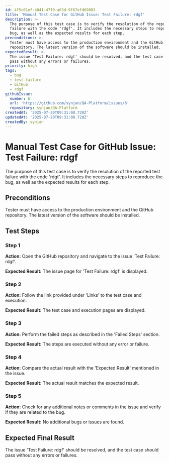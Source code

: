 ```yaml
---
id: 4f5c01ef-b041-47f0-a03d-9f67efd69083
title: 'Manual Test Case for GitHub Issue: Test Failure: rdgf'
description: >-
  The purpose of this test case is to verify the resolution of the reported test
  failure with the code 'rdgf'. It includes the necessary steps to reproduce the
  bug, as well as the expected results for each step.
preconditions: >-
  Tester must have access to the production environment and the GitHub
  repository. The latest version of the software should be installed.
expectedResult: >-
  The issue 'Test Failure: rdgf' should be resolved, and the test case should
  pass without any errors or failures.
priority: high
tags:
  - bug
  - test-failure
  - GitHub
  - rdgf
githubIssue:
  number: 6
  url: 'https://github.com/synjan/QA-Platform/issues/6'
  repository: synjan/QA-Platform
createdAt: '2025-07-20T09:31:08.728Z'
updatedAt: '2025-07-20T09:31:08.728Z'
createdBy: synjan
---
```

# Manual Test Case for GitHub Issue: Test Failure: rdgf

The purpose of this test case is to verify the resolution of the reported test failure with the code 'rdgf'. It includes the necessary steps to reproduce the bug, as well as the expected results for each step.

## Preconditions

Tester must have access to the production environment and the GitHub repository. The latest version of the software should be installed.

## Test Steps

### Step 1

**Action:** Open the GitHub repository and navigate to the issue 'Test Failure: rdgf'.

**Expected Result:** The issue page for 'Test Failure: rdgf' is displayed.

### Step 2

**Action:** Follow the link provided under 'Links' to the test case and execution.

**Expected Result:** The test case and execution pages are displayed.

### Step 3

**Action:** Perform the failed steps as described in the 'Failed Steps' section.

**Expected Result:** The steps are executed without any error or failure.

### Step 4

**Action:** Compare the actual result with the 'Expected Result' mentioned in the issue.

**Expected Result:** The actual result matches the expected result.

### Step 5

**Action:** Check for any additional notes or comments in the issue and verify if they are related to the bug.

**Expected Result:** No additional bugs or issues are found.

## Expected Final Result

The issue 'Test Failure: rdgf' should be resolved, and the test case should pass without any errors or failures.
